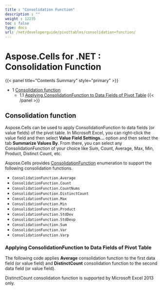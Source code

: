 ```yaml
---
title : "Consolidation Function" 
description : "" 
weight : 12235 
toc : false
type: docs
url: /net/developerguide/pivottables/consolidation+function/
---
```


# Aspose.Cells for .NET : Consolidation Function


{{< panel title="Contents Summary" style="primary" >}}
*   1 [Consolidation function](#consolidation-function)
    *   1.1 [Applying ConsolidationFunction to Data Fields of Pivot Table](#applying-consolidationfunction-to-data-fields-of-pivot-table)
{{< /panel >}}
 

## Consolidation function

Aspose.Cells can be used to apply ConsolidationFunction to data fields (or value fields) of the pivot table. In Microsoft Excel, you can right-click the value field and then select **Value Field Settings...** option and then select the tab **Summarize Values By**. From there, you can select any ConsolidationFunction of your choice like Sum, Count, Average, Max, Min, Product, Distinct Count, etc.

Aspose.Cells provides [ConsolidationFunction](https://apireference.aspose.com/net/cells/aspose.cells/consolidationfunction) enumeration to support the following consolidation functions.

*   `ConsolidationFunction.Average`
*   `ConsolidationFunction.Count`
*   `ConsolidationFunction.CountNums`
*   `ConsolidationFunction.DistinctCount`
*   `ConsolidationFunction.Max`
*   `ConsolidationFunction.Min`
*   `ConsolidationFunction.Product`
*   `ConsolidationFunction.StdDev`
*   `ConsolidationFunction.StdDevp`
*   `ConsolidationFunction.Sum`
*   `ConsolidationFunction.Var`
*   `ConsolidationFunction.Varp`

### Applying ConsolidationFunction to Data Fields of Pivot Table

The following code applies **Average** consolidation function to the first data field (or value field) and **DistinctCount** consolidation function to the second data field (or value field).

DistinctCount consolidation function is supported by Microsoft Excel 2013 only.

